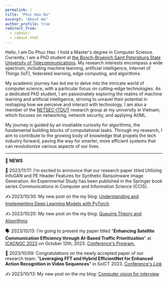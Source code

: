 ```yaml
---
permalink: /
title: "Phuc Hao Do"
excerpt: "About me"
author_profile: true
redirect_from: 
  - /about/
  - /about.html
---
```


Hello, I am Do Phuc Hao. I hold a Master's degree in Computer Science. Currently, I am a PhD student at [the Bonch-Bruevich Saint Petersburg State University of Telecommunications](https://www.sut.ru/). My research interests encompass a wide spectrum, including machine learning, artificial intelligence, Internet of Things (IoT), federated learning, edge computing, and algorithms.

My academic journey has led me to delve into the intricate world of computer science, with a particular focus on cutting-edge technologies. As a dedicated PhD student, I am passionately exploring the realms of machine learning and artificial intelligence, striving to unravel their potential in reshaping how we perceive and interact with technology. I am also a member of the [NETSEC-ITDUT](https://netsec-it.dut.udn.vn/home) research group at my university in Vietnam, which focuses on networking, network security, and applying AI/ML.

My journey is guided by an insatiable curiosity for algorithms, the fundamental building blocks of computational tasks. Through my research, I aim to contribute to the growing body of knowledge that propels the tech industry forward, paving the way for smarter, more efficient systems that can revolutionize various aspects of our lives.


---------------------------------------------------------------
📢 **NEWS**  

🥳 2023/11/17: I’m excited to announce that our research paper titled Utilizing InfoGAN and PE Header Features for Synthetic Ransomware Image Generation: An Experimental Study has been published in the Springer book series Communications in Computer and Information Science (CCIS).

✍️ 2023/10/30: My new post on the my blog: [Understanding and Implementing Deep Learning Models with PyTorch](https://phuchaodo.github.io/posts/2023/10/30/understanding-and-implement-deep-learning-model-with-pytorch/)

✍️ 2023/10/20: My new post on the my blog: [Queuing Theory and Algorithms](https://phuchaodo.github.io/posts/2023/10/20/queueing-theory-and-algorithm-mot-so-khai-niem-co-ban/)

🗣️ 2023/10/13: I'm going to present my paper titled "**Enhancing Satellite Communication Efficiency through AI-Based Traffic Prioritization**" at [ICACNGC 2023](https://icacnc.com/) on October 12th, 2023. [Conference's Program.](/files/icacnc2023.pdf)

🥳 2023/10/09: Congratulations on the newly accepted paper of our research team: "**Leveraging FFT and Hybrid EfficientNet for Enhanced Action Recognition in Video Sequences**" in SoICT 2023. [Conference's Link](https://soict.org/)

✍️ 2023/10/13: My new post on the my blog: [Computer vision for interview](https://phuchaodo.github.io/posts/2023/10/19/interview-question-for-computer-vision-part-8-image-generation-based-questions/)
